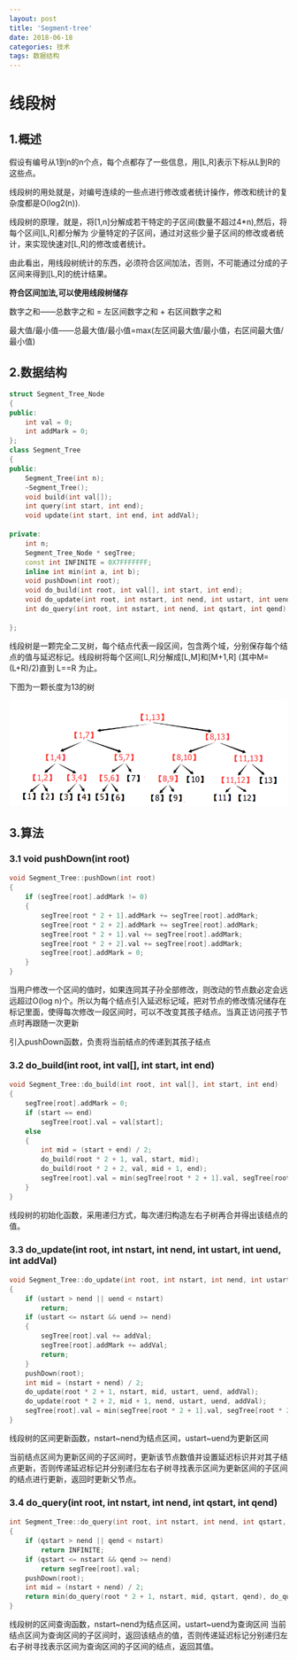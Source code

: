 ```yaml
---
layout: post
title: 'Segment-tree'
date: 2018-06-18
categories: 技术
tags: 数据结构 
---
```


# 线段树
## 1.概述
假设有编号从1到n的n个点，每个点都存了一些信息，用[L,R]表示下标从L到R的这些点。

线段树的用处就是，对编号连续的一些点进行修改或者统计操作，修改和统计的复杂度都是O(log2(n)).

线段树的原理，就是，将[1,n]分解成若干特定的子区间(数量不超过4*n),然后，将每个区间[L,R]都分解为 少量特定的子区间，通过对这些少量子区间的修改或者统计，来实现快速对[L,R]的修改或者统计。

由此看出，用线段树统计的东西，必须符合区间加法，否则，不可能通过分成的子区间来得到[L,R]的统计结果。

**符合区间加法,可以使用线段树储存**

数字之和——总数字之和 = 左区间数字之和 + 右区间数字之和

最大值/最小值——总最大值/最小值=max(左区间最大值/最小值，右区间最大值/最小值)
## 2.数据结构
``` cpp
struct Segment_Tree_Node
{
public:
	int val = 0;
	int addMark = 0;
};
class Segment_Tree
{
public:
	Segment_Tree(int n);
	~Segment_Tree();
	void build(int val[]);
	int query(int start, int end);
	void update(int start, int end, int addVal);

private:
	int n;
	Segment_Tree_Node * segTree;
	const int INFINITE = 0X7FFFFFFF;
	inline int min(int a, int b);
	void pushDown(int root);
	void do_build(int root, int val[], int start, int end);
	void do_update(int root, int nstart, int nend, int ustart, int uend, int addVal);
	int do_query(int root, int nstart, int nend, int qstart, int qend);

};

```

线段树是一颗完全二叉树，每个结点代表一段区间，包含两个域，分别保存每个结点的值与延迟标记。线段树将每个区间[L,R]分解成[L,M]和[M+1,R] (其中M=(L+R)/2)直到 L==R 为止。

下图为一颗长度为13的树

![](/assets/img/2(a).png)
## 3.算法
### 3.1 void pushDown(int root)
``` cpp
void Segment_Tree::pushDown(int root)
{
	if (segTree[root].addMark != 0)
	{
		segTree[root * 2 + 1].addMark += segTree[root].addMark;
		segTree[root * 2 + 2].addMark += segTree[root].addMark;
		segTree[root * 2 + 1].val += segTree[root].addMark;
		segTree[root * 2 + 2].val += segTree[root].addMark;
		segTree[root].addMark = 0;
	}
}
```
当用户修改一个区间的值时，如果连同其子孙全部修改，则改动的节点数必定会远远超过O(log n)个。所以为每个结点引入延迟标记域，把对节点的修改情况储存在标记里面，使得每次修改一段区间时，可以不改变其孩子结点。当真正访问孩子节点时再跟随一次更新

引入pushDown函数，负责将当前结点的传递到其孩子结点
### 3.2 do_build(int root, int val[], int start, int end)
``` cpp
void Segment_Tree::do_build(int root, int val[], int start, int end)
{
	segTree[root].addMark = 0;
	if (start == end)
		segTree[root].val = val[start];
	else
	{
		int mid = (start + end) / 2;
		do_build(root * 2 + 1, val, start, mid);
		do_build(root * 2 + 2, val, mid + 1, end);
		segTree[root].val = min(segTree[root * 2 + 1].val, segTree[root * 2 + 2].val);
	}
}
```

线段树的初始化函数，采用递归方式，每次递归构造左右子树再合并得出该结点的值。
### 3.3 do_update(int root, int nstart, int nend, int ustart, int uend, int addVal)
``` cpp
void Segment_Tree::do_update(int root, int nstart, int nend, int ustart, int uend, int addVal)
{
	if (ustart > nend || uend < nstart)
		return;
	if (ustart <= nstart && uend >= nend)
	{
		segTree[root].val += addVal;
		segTree[root].addMark += addVal;
		return;
	}
	pushDown(root);
	int mid = (nstart + nend) / 2;
	do_update(root * 2 + 1, nstart, mid, ustart, uend, addVal);
	do_update(root * 2 + 2, mid + 1, nend, ustart, uend, addVal);
	segTree[root].val = min(segTree[root * 2 + 1].val, segTree[root * 2 + 2].val);
}
```
线段树的区间更新函数，nstart~nend为结点区间，ustart~uend为更新区间

当前结点区间为更新区间的子区间时，更新该节点数值并设置延迟标识并对其子结点更新，否则传递延迟标记并分别递归左右子树寻找表示区间为更新区间的子区间的结点进行更新，返回时更新父节点。
### 3.4 do_query(int root, int nstart, int nend, int qstart, int qend)
``` cpp
int Segment_Tree::do_query(int root, int nstart, int nend, int qstart, int qend)
{
	if (qstart > nend || qend < nstart)
		return INFINITE;
	if (qstart <= nstart && qend >= nend)
		return segTree[root].val;
	pushDown(root);
	int mid = (nstart + nend) / 2;
	return min(do_query(root * 2 + 1, nstart, mid, qstart, qend), do_query(root * 2 + 2, mid + 1, nend, qstart, qend));
}
```

线段树的区间查询函数，nstart~nend为结点区间，ustart~uend为查询区间
当前结点区间为查询区间的子区间时，返回该结点的值，否则传递延迟标记分别递归左右子树寻找表示区间为查询区间的子区间的结点，返回其值。

